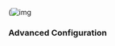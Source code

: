 

 (![img](https://user-images.githubusercontent.com/107538948/193013662-b2c4e2ff-ac03-4d5e-aaa8-fd53aa2a8059.png)


### Advanced Configuration


